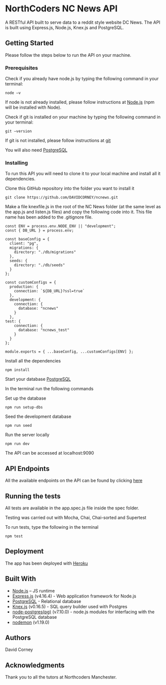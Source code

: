 # NorthCoders NC News API

A RESTful API built to serve data to a reddit style website DC News. The API is built using Express.js, Node.js, Knex.js and PostgreSQL.


## Getting Started  

Please follow the steps below to run the API on your machine.

### Prerequisites  

Check if you already have node.js by typing the following command in your terminal:
```
node –v
```

If node is not already installed, please follow instructions at [Node.js](https://nodejs.org/en/) (npm will be installed with Node).

Check if git is installed on your machine by typing the following command in your terminal:
```
git –version
```
If git is not installed, please follow instructions at [git](https://git-scm.com/downloads)

You will also need [PostgreSQL](https://www.postgresql.org/) 

### Installing  

To run this API you will need to clone it to your local machine and install all it dependencies.

Clone this GitHub repository into the folder you want to install it
```
git clone https://github.com/DAVIDCORNEY/ncnews.git
```
Make a file knexfile.js in the root of the NC News folder (at the same level as the app.js and listen.js files) and copy the following code into it. This file name has been added to the .gitignore file.
```
const ENV = process.env.NODE_ENV || "development";
const { DB_URL } = process.env;

const baseConfig = {
  client: "pg",
  migrations: {
    directory: "./db/migrations"
  },
  seeds: {
    directory: "./db/seeds"
  }
};

const customConfigs = {
  production: {
    connection: `${DB_URL}?ssl=true`
  },
  development: {
    connection: {
      database: "ncnews"
    }
  },
test: {
    connection: {
      database: "ncnews_test"
    }
  }
};

module.exports = { ...baseConfig, ...customConfigs[ENV] };
```
Install all the dependencies
```
npm install
```
Start your database [PostgreSQL](https://www.postgresql.org/)

In the terminal run the following commands

Set up the database
```
npm run setup-dbs
```
Seed the development database
```
npm run seed
```
Run the server locally
```
npm run dev
```

The API can be accessed at localhost:9090

## API Endpoints

All the available endpoints on the API can be found by clicking [here](https://dc-news.herokuapp.com/api) 

## Running the tests  

All tests are available in the app.spec.js file inside the spec folder.

Testing was carried out with Mocha, Chai, Chai-sorted and Supertest

To run tests, type the following in the terminal
```
npm test
```
## Deployment  

The app has been deployed with [Heroku](https://www.heroku.com/)

## Built With  

- [Node.js](https://nodejs.org/en/) – JS runtime
- [Express.js](https://expressjs.com/) (v4.16.4) - Web application framework for Node.js 
- [PostgreSQL](https://www.postgresql.org/) - Relational database 
- [Knex.js](https://knexjs.org/) (v0.16.5) - SQL query builder used with Postgres 
- [node-postgres(pg)](https://node-postgres.com/) (v7.10.0) - node.js modules for interfacing with the PostgreSQL database 
- [nodemon](https://nodemon.io/) (v1.19.0)

## Authors  

David Corney

## Acknowledgments  

Thank you to all the tutors at Northcoders Manchester.







